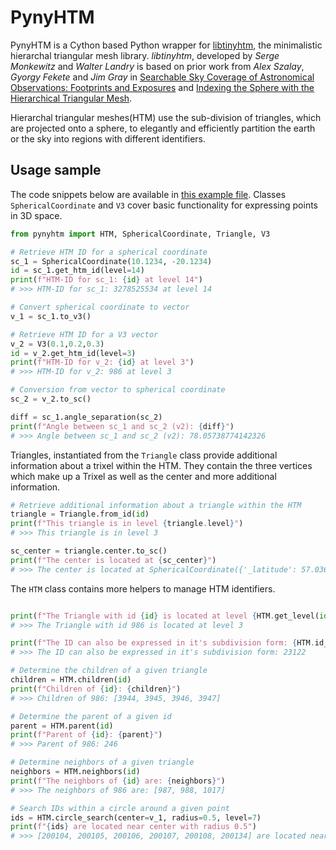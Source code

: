 # PynyHTM

PynyHTM is a Cython based Python wrapper for [libtinyhtm](https://github.com/Caltech-IPAC/libtinyhtm/), the minimalistic hierarchal triangular mesh library.
*libtinyhtm*, developed by *Serge Monkewitz* and *Walter Landry* is based on prior work from *Alex Szalay*, *Gyorgy Fekete* and *Jim Gray* in [Searchable Sky Coverage of Astronomical Observations: Footprints and Exposures](https://doi.org/10.48550/arXiv.1005.2606) and [Indexing the Sphere with the Hierarchical Triangular Mesh](https://doi.org/10.48550/arXiv.cs/0701164).

Hierarchal triangular meshes(HTM) use the sub-division of triangles, which are projected onto a sphere, to elegantly and efficiently partition the earth or the sky into regions with different identifiers.

## Usage sample

The code snippets below are available in [this example file](example.py).
Classes `SphericalCoordinate` and `V3` cover basic functionality for expressing points in 3D space.

```python
from pynyhtm import HTM, SphericalCoordinate, Triangle, V3

# Retrieve HTM ID for a spherical coordinate
sc_1 = SphericalCoordinate(10.1234, -20.1234)
id = sc_1.get_htm_id(level=14)
print(f"HTM-ID for sc_1: {id} at level 14")
# >>> HTM-ID for sc_1: 3278525534 at level 14

# Convert spherical coordinate to vector
v_1 = sc_1.to_v3()

# Retrieve HTM ID for a V3 vector
v_2 = V3(0.1,0.2,0.3)
id = v_2.get_htm_id(level=3)
print(f"HTM-ID for v_2: {id} at level 3")
# >>> HTM-ID for v_2: 986 at level 3

# Conversion from vector to spherical coordinate
sc_2 = v_2.to_sc()

diff = sc_1.angle_separation(sc_2)
print(f"Angle between sc_1 and sc_2 (v2): {diff}")
# >>> Angle between sc_1 and sc_2 (v2): 78.05738774142326
```

Triangles, instantiated from the `Triangle` class provide additional information about a trixel within the HTM. They contain the three vertices which make up a Trixel as well as the center and more additional information.

```python
# Retrieve additional information about a triangle within the HTM
triangle = Triangle.from_id(id)
print(f"This triangle is in level {triangle.level}")
# >>> This triangle is in level 3

sc_center = triangle.center.to_sc()
print(f"The center is located at {sc_center}")
# >>> The center is located at SphericalCoordinate({'_latitude': 57.03662706265828, '_longitude': 59.20954536171413})
```

The `HTM` class contains more helpers to manage HTM identifiers.

```python

print(f"The Triangle with id {id} is located at level {HTM.get_level(id)}")
# >>> The Triangle with id 986 is located at level 3

print(f"The ID can also be expressed in it's subdivision form: {HTM.id_to_dec(id)}")
# >>> The ID can also be expressed in it's subdivision form: 23122

# Determine the children of a given triangle
children = HTM.children(id)
print(f"Children of {id}: {children}")
# >>> Children of 986: [3944, 3945, 3946, 3947]

# Determine the parent of a given id
parent = HTM.parent(id)
print(f"Parent of {id}: {parent}")
# >>> Parent of 986: 246

# Determine neighbors of a given triangle
neighbors = HTM.neighbors(id)
print(f"The neighbors of {id} are: {neighbors}")
# >>> The neighbors of 986 are: [987, 988, 1017]

# Search IDs within a circle around a given point
ids = HTM.circle_search(center=v_1, radius=0.5, level=7)
print(f"{ids} are located near center with radius 0.5")
# >>> [200104, 200105, 200106, 200107, 200108, 200134] are located near center with radius 0.5
```
